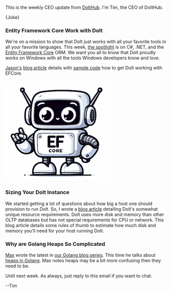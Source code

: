 This is the weekly CEO update from [DoltHub](https://www.dolthub.com/). I'm Tim, the CEO of DoltHub. 

{Joke}

### Entity Framework Core Work with Dolt

We're on a mission to show that Dolt just works with all your favorite tools in all your favorite languages. This week, [the spotlight](https://www.dolthub.com/blog/2023-12-04-works-with-dolt-efcore/) is on C#, .NET, and the [Entity Framework Core](https://learn.microsoft.com/en-us/ef/core/) ORM. We want you all to know that Dolt proudly works on Windows with all the tools Windows developers know and love.

[Jason's](https://www.dolthub.com/team#jason) [blog article](https://www.dolthub.com/blog/2023-12-04-works-with-dolt-efcore/) details with [sample code](https://github.com/dolthub/efcore-sample) how to get Dolt working with EFCore.

[![EFCore](../images/ef-core-robot.png)](https://www.dolthub.com/blog/2023-12-04-works-with-dolt-efcore/)

### Sizing Your Dolt Instance

We started getting a lot of questions about how big a host one should provision to run Dolt. So, I wrote a [blog article](https://www.dolthub.com/blog/2023-12-06-sizing-your-dolt-instance/) detailing Dolt's somewhat unique resource requirements. Dolt uses more disk and memory than other OLTP databases but has not special requirements for CPU or network. This blog article details some rules of thumb to estimate how much disk and memory you'll need for your host running Dolt.

### Why are Golang Heaps So Complicated

[Max](https://www.dolthub.com/team#max) wrote the latest in [our Golang blog series](https://www.dolthub.com/blog/?q=golang). This time he talks about [heaps in Golang](https://www.dolthub.com/blog/2023-12-01-why-are-go-heaps-confusing/). Max notes heaps may be a bit more confusing then they need to be.

Until next week. As always, just reply to this email if you want to chat.

--Tim